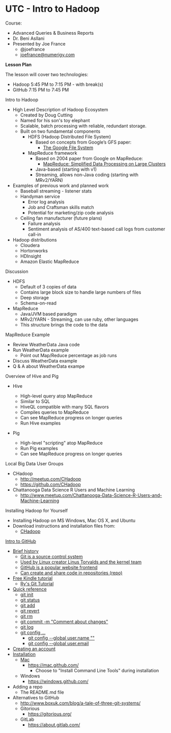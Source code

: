 # UTC - Intro to Hadoop

Course:
- Advanced Queries & Business Reports
- Dr. Beni Asllani
- Presented by Joe France
  - @joefrance
  - joefrance@numerigy.com

<b>Lesson Plan</b>

The lesson will cover two technologies:
  - Hadoop 5:45 PM to 7:15 PM - with break(s)
  - GitHub 7:15 PM to 7:45 PM

Intro to Hadoop

- High Level Description of Hadoop Ecosystem
  - Created by Doug Cutting
  - Named for his son's toy elephant
  - Scalable, batch processing with reliable, redundant storage.
  - Built on two fundamental components
    - HDFS (Hadoop Distributed File System)
      - Based on concepts from Google’s GFS paper:
        - <a href="http://static.googleusercontent.com/media/research.google.com/en/us/archive/gfs-sosp2003.pdf">The Google File System</a>
    - MapReduce framework
      - Based on 2004 paper from Google on MapReduce:
        - <a href="http://static.googleusercontent.com/media/research.google.com/en/us/archive/mapreduce-osdi04.pdf">MapReduce: Simplified Data Processing on Large Clusters</a>
      - Java-based (starting with v1)
      - Streaming, allows non-Java coding (starting with MRv2/YARN)
- Examples of previous work and planned work
  - Baseball streaming - listener stats
  - Handyman service
    - Error log analysis
    - Job and Craftsman skills match
    - Potential for marketing/zip code analysis
  - Ceiling fan manufacturer (future plans)
    - Failure analysis
    - Sentiment analysis of AS/400 text-based call logs from customer call-in
- Hadoop distributions
  - Cloudera
  - Hortonworks
  - HDInsight
  - Amazon Elastic MapReduce

Discussion

- HDFS
  - Default of 3 copies of data
  - Contains large block size to handle large numbers of files
  - Deep storage
  - Schema-on-read
- MapReduce
  - Java/JVM based paradigm
  - MRv2/YARN - Streaming, can use ruby, other languages
  - This structure brings the code to the data

MapReduce Example

- Review WeatherData Java code
- Run WeatherData example
  - Point out Map/Reduce percentage as job runs
- Discuss WeatherData example
- Q & A about WeatherData exampe

Overview of Hive and Pig

- Hive
  - High-level query atop MapReduce
  - Similar to SQL
  - HiveQL compatible with many SQL flavors
  - Compiles queries to MapReduce
  - Can see MapReduce progress on longer queries
  - Run Hive examples

- Pig
  - High-level "scripting" atop MapReduce
  - Run Pig examples
  - Can see MapReduce progress on longer queries

Local Big Data User Groups
- CHadoop
  - http://meetup.com/CHadoop
  - https://github.com/CHadoop
- Chattanooga Data Science R Users and Machine Learning
  - http://www.meetup.com/Chattanooga-Data-Science-R-Users-and-Machine-Learning

Installing Hadoop for Yourself

- Installing Hadoop on MS Windows, Mac OS X, and Ubuntu
- Download instructions and installation files from:
  - <a href="https://github.com/CHadoop/InstallationGuide">CHadoop

Intro to GitHub

- Brief history
  - Git is a source control system
  - Used by Linux creator Linus Torvalds and the kernel team
  - GitHub is a popular website frontend
  - Can create and share code in repositories (repo)
- Free Kindle tutorial
  - Ry's Git Tutorial
- Quick reference
  - git init
  - git status
  - git add <file>
  - git revert <ID>
  - git rm <file>
  - git commit -m "Comment about changes"
  - git log
  - git config ...
    - git config --global user.name "<name>"
    - git config --global user.email <email>
- Creating an account
- Installation
  - Mac
    - https://mac.github.com/
      - Choose to "Install Command Line Tools" during installation
  - Windows
    - https://windows.github.com/
- Adding a repo
  - The README.md file
- Alternatives to GitHub
  - http://www.boxuk.com/blog/a-tale-of-three-git-systems/
  - Gitorious
    - https://gitorious.org/
  - GitLab
    - https://about.gitlab.com/
